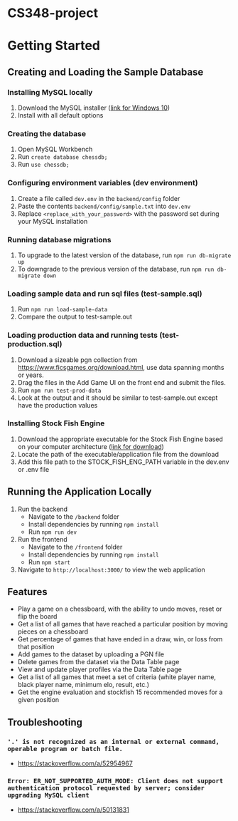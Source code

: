 # CS348-project
# Getting Started
## Creating and Loading the Sample Database

### Installing MySQL locally

1. Download the MySQL installer ([link for Windows 10](https://dev.mysql.com/get/Downloads/MySQLInstaller/mysql-installer-web-community-8.0.31.0.msi))
2. Install with all default options

### Creating the database

1. Open MySQL Workbench
2. Run `create database chessdb;`
3. Run `use chessdb;`

### Configuring environment variables (dev environment)

1. Create a file called `dev.env` in the `backend/config` folder
2. Paste the contents `backend/config/sample.txt` into `dev.env`
3. Replace `<replace_with_your_password>` with the password set during your MySQL installation

### Running database migrations

1. To upgrade to the latest version of the database, run `npm run db-migrate up`
2. To downgrade to the previous version of the database, run `npm run db-migrate down`

### Loading sample data and run sql files (test-sample.sql)

1. Run `npm run load-sample-data`
2. Compare the output to test-sample.out

### Loading production data and running tests (test-production.sql)

1. Download a sizeable pgn collection from https://www.ficsgames.org/download.html, use data spanning months or years.
2. Drag the files in the Add Game UI on the front end and submit the files.
3. Run `npm run test-prod-data`
4. Look at the output and it should be similar to test-sample.out except have the production values

### Installing Stock Fish Engine

1. Download the appropriate executable for the Stock Fish Engine based on your computer architecture ([link for download](https://stockfishchess.org/download/))
2. Locate the path of the executable/application file from the download
3. Add this file path to the STOCK_FISH_ENG_PATH variable in the dev.env or .env file

## Running the Application Locally

1. Run the backend
    - Navigate to the `/backend` folder
    - Install dependencies by running `npm install`
    - Run `npm run dev`
2. Run the frontend
    - Navigate to the `/frontend` folder
    - Install dependencies by running `npm install`
    - Run `npm start`
3. Navigate to `http://localhost:3000/` to view the web application



## Features

- Play a game on a chessboard, with the ability to undo moves, reset or flip the board
- Get a list of all games that have reached a particular position by moving pieces on a chessboard
- Get percentage of games that have ended in a draw, win, or loss from that position
- Add games to the dataset by uploading a PGN file
- Delete games from the dataset via the Data Table page
- View and update player profiles via the Data Table page
- Get a list of all games that meet a set of criteria (white player name, black player name, minimum elo, result, etc.)
- Get the engine evaluation and stockfish 15 recommended moves for a given position

## Troubleshooting

### `'.' is not recognized as an internal or external command, operable program or batch file.`

- <https://stackoverflow.com/a/52954967>

### `Error: ER_NOT_SUPPORTED_AUTH_MODE: Client does not support authentication protocol requested by server; consider upgrading MySQL client`

- <https://stackoverflow.com/a/50131831>
